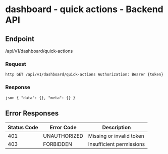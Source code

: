 # dashboard - quick actions - Backend API

## Endpoint

/api/v1/dashboard/quick-actions

### Request

`http
GET /api/v1/dashboard/quick-actions
Authorization: Bearer {token}
`

### Response

`json
{
  "data": {},
  "meta": {}
}
`

## Error Responses

| Status Code | Error Code   | Description              |
| ----------- | ------------ | ------------------------ |
| 401         | UNAUTHORIZED | Missing or invalid token |
| 403         | FORBIDDEN    | Insufficient permissions |
